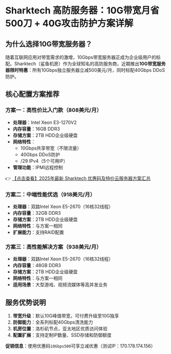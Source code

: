 # Sharktech 高防服务器：10G带宽月省500刀 + 40G攻击防护方案详解

## 为什么选择10G带宽服务器？

随着互联网应用对带宽需求的激增，10Gbps带宽服务器正成为企业级用户的标配。Sharktech（鲨鱼机房）作为全球知名的高防服务商，近期推出**10G带宽服务器限时特惠**：所有10Gbps独立服务器立减500美元/月，同时标配40Gbps DDoS防护。

## 核心配置方案推荐

### 方案一：高性价比入门款（808美元/月）
- **处理器**：Intel Xeon E3-1270V2
- **内存容量**：16GB DDR3
- **存储方案**：2TB HDD企业级硬盘
- **网络特性**：
  - 10Gbps共享带宽（不限流量）
  - 40Gbps DDoS防护
  - /29 IPv4（5个可用IP）
- **管理功能**：IPMI远程控制

👉 [【点击查看】2025年最新 Sharktech 优惠码及特价云服务器方案汇总](https://bit.ly/Sharktech)

### 方案二：中端性能优选（918美元/月）
- **处理器**：双路Intel Xeon E5-2670（16核32线程）
- **内存容量**：32GB DDR3
- **存储方案**：2TB HDD企业级硬盘
- **网络特性**：与方案一相同
- **扩展能力**：支持RAID配置

### 方案三：高性能解决方案（938美元/月）
- **处理器**：双路Intel Xeon E5-2670（16核32线程）
- **内存容量**：48GB DDR3
- **存储方案**：2TB HDD企业级硬盘
- **网络特性**：与方案一相同
- **适用场景**：大型游戏、视频流媒体等高并发业务

## 服务优势说明
1. **带宽升级**：默认10G峰值带宽，可付费升级至10G独享
2. **防御能力**：全系列标配40Gbps清洗能力
3. **机房位置**：洛杉矶节点，亚太地区优质访问体验
4. **配置扩展**：支持定制IP数量、SSD存储和防御额度

**促销信息**：使用优惠码`10Gbps500`可享立减优惠（测试IP：170.178.174.156）
